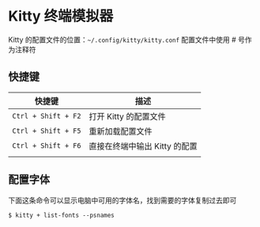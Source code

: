# Kitty 终端模拟器
Kitty 的配置文件的位置：`~/.config/kitty/kitty.conf`
配置文件中使用 # 号作为注释符
## 快捷键
| 快捷键              | 描述                          |
| ------------------- | ----------------------------- |
| `Ctrl + Shift + F2` | 打开 Kitty 的配置文件         |
| `Ctrl + Shift + F5` | 重新加载配置文件              |
| `Ctrl + Shift + F6` | 直接在终端中输出 Kitty 的配置 |
|                     |                               |

## 配置字体
下面这条命令可以显示电脑中可用的字体名，找到需要的字体复制过去即可
```shell
$ kitty + list-fonts --psnames
```

